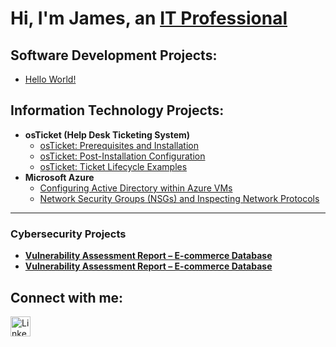  <h1>Hi, I'm James, an <a href="https://linkedin.com/in/jamesharrison29607"> IT Professional</a></h1> 
 
 
 <h2> Software Development Projects:</h2>

   - [Hello World!](https://github.com/jamesharrison29607/Hello-World)

 
 
 
   <h2> Information Technology Projects:</h2> 
 
 
 
 - <b>osTicket (Help Desk Ticketing System)</b> 
   - [osTicket: Prerequisites and Installation](https://github.com/jamesharrison29607/osticket-prereqs)
   - [osTicket: Post-Installation Configuration](httpT//github.com/jamesharrison29607/post-install-config)  
   - [osTicket: Ticket Lifecycle Examples](https://github.com/jamesharrison29607/ticket-lifecycle) 
 - <b>Microsoft Azure</b> 
   - [Configuring Active Directory within Azure VMs](https://github.com/jamesharrison29607/configure-ad)
   - [Network Security Groups (NSGs) and Inspecting Network Protocols](https://your-link-here.com)
  






---

###  Cybersecurity Projects

- **[Vulnerability Assessment Report – E-commerce Database](https://github.com/jamesharrison29607/ecom-vulnerability-assessment)**
- **[Vulnerability Assessment Report – E-commerce Database](https://github.com/jamesharrison29607/SQL-Applying-Filters-to-Queries)**  

     

 <h2> Connect with me:</h2> 
 

 <!-- LinkedIn -->
  <a href="https://linkedin.com/in/james-e-harrison-144916386">
    <img src="https://cdn.jsdelivr.net/gh/simple-icons/simple-icons/icons/linkedin.svg" width="32" height="32" alt="LinkedIn"/>
  </a>

 


